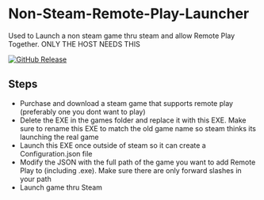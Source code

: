 # Non-Steam-Remote-Play-Launcher
Used to Launch a non steam game thru steam and allow Remote Play Together.
ONLY THE HOST NEEDS THIS

[![GitHub Release](https://img.shields.io/github/v/release/BeckerJason/Non-Steam-Remote-Play-Launcher)](https://github.com/BeckerJason/Non-Steam-Remote-Play-Launcher/releases)

## Steps
- Purchase and download a steam game that supports remote play (preferably one you dont want to play)
- Delete the EXE in the games folder and replace it with this EXE. Make sure to rename this EXE to match the old game name so steam thinks its launching the real game
- Launch this EXE once outside of steam so it can create a Configuration.json file
- Modify the JSON with the full path of the game you want to add Remote Play to (including .exe). Make sure there are only forward slashes in your path
- Launch game thru Steam
